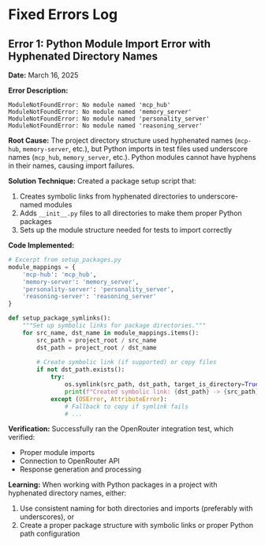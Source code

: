 # Fixed Errors Log

## Error 1: Python Module Import Error with Hyphenated Directory Names

**Date:** March 16, 2025

**Error Description:**
```
ModuleNotFoundError: No module named 'mcp_hub'
ModuleNotFoundError: No module named 'memory_server'
ModuleNotFoundError: No module named 'personality_server'
ModuleNotFoundError: No module named 'reasoning_server'
```

**Root Cause:**
The project directory structure used hyphenated names (`mcp-hub`, `memory-server`, etc.), but Python imports in test files used underscore names (`mcp_hub`, `memory_server`, etc.). Python modules cannot have hyphens in their names, causing import failures.

**Solution Technique:**
Created a package setup script that:
1. Creates symbolic links from hyphenated directories to underscore-named modules
2. Adds `__init__.py` files to all directories to make them proper Python packages
3. Sets up the module structure needed for tests to import correctly

**Code Implemented:**
```python
# Excerpt from setup_packages.py
module_mappings = {
    'mcp-hub': 'mcp_hub',
    'memory-server': 'memory_server',
    'personality-server': 'personality_server',
    'reasoning-server': 'reasoning_server'
}

def setup_package_symlinks():
    """Set up symbolic links for package directories."""
    for src_name, dst_name in module_mappings.items():
        src_path = project_root / src_name
        dst_path = project_root / dst_name
        
        # Create symbolic link (if supported) or copy files
        if not dst_path.exists():
            try:
                os.symlink(src_path, dst_path, target_is_directory=True)
                print(f"Created symbolic link: {dst_path} -> {src_path}")
            except (OSError, AttributeError):
                # Fallback to copy if symlink fails
                # ...
```

**Verification:**
Successfully ran the OpenRouter integration test, which verified:
- Proper module imports
- Connection to OpenRouter API
- Response generation and processing

**Learning:**
When working with Python packages in a project with hyphenated directory names, either:
1. Use consistent naming for both directories and imports (preferably with underscores), or
2. Create a proper package structure with symbolic links or proper Python path configuration
